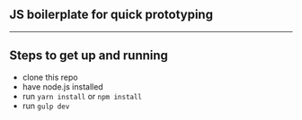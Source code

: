 ## JS boilerplate for quick prototyping
---

## Steps to get up and running
- clone this repo
- have node.js installed
- run `yarn install` or `npm install`
- run `gulp dev`